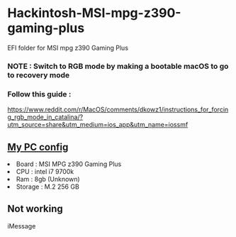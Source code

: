 # Hackintosh-MSI-mpg-z390-gaming-plus
EFI folder for MSI mpg z390 Gaming Plus

### NOTE : Switch to RGB mode by making a bootable macOS to go to recovery mode
### Follow this guide :
https://www.reddit.com/r/MacOS/comments/dkowz1/instructions_for_forcing_rgb_mode_in_catalina/?utm_source=share&utm_medium=ios_app&utm_name=iossmf

## <u>My PC config</u>
<li>Board : MSI MPG z390 Gaming Plus</li>
<li>CPU : intel i7 9700k</li>
<li>Ram : 8gb (Unknown)</li>
<li>Storage : M.2 256 GB</li>

## Not working
iMessage

